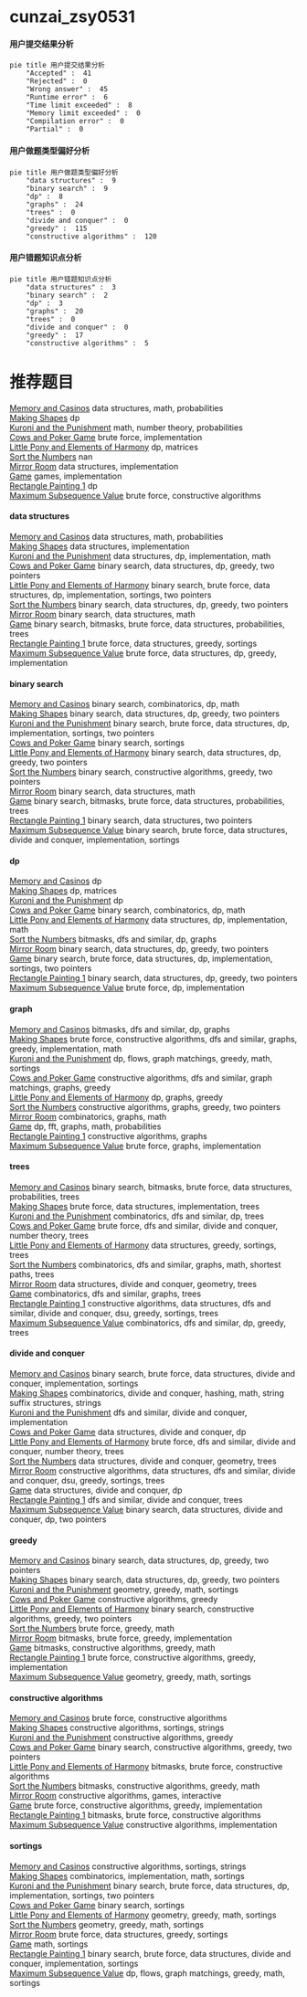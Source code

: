 # cunzai_zsy0531
<!-- tabs:start -->
#### **用户提交结果分析**

```mermaid
pie title 用户提交结果分析
    "Accepted" :  41
    "Rejected" :  0
    "Wrong answer" :  45
    "Runtime error" :  6
    "Time limit exceeded" :  8
    "Memory limit exceeded" :  0
    "Compilation error" :  0
    "Partial" :  0
```
#### **用户做题类型偏好分析**

```mermaid
pie title 用户做题类型偏好分析
    "data structures" :  9
    "binary search" :  9
    "dp" :  8
    "graphs" :  24
    "trees" :  0
    "divide and conquer" :  0
    "greedy" :  115
    "constructive algorithms" :  120
```
#### **用户错题知识点分析**

```mermaid
pie title 用户错题知识点分析
    "data structures" :  3
    "binary search" :  2
    "dp" :  3
    "graphs" :  20
    "trees" :  0
    "divide and conquer" :  0
    "greedy" :  17
    "constructive algorithms" :  5
```
<!-- tabs:end -->
# 推荐题目
[Memory and Casinos](http://codeforces.com/problemset/problem/712/E)		data structures,
                        math,
                        probabilities		  
[Making Shapes](http://codeforces.com/problemset/problem/1290/F)		dp		  
[Kuroni and the Punishment](http://codeforces.com/problemset/problem/1305/F)		math,
                        number theory,
                        probabilities		  
[Cows and Poker Game](http://codeforces.com/problemset/problem/284/B)		brute force,
                        implementation		  
[Little Pony and Elements of Harmony](http://codeforces.com/problemset/problem/453/D)		dp,
                        matrices		  
[Sort the Numbers](https://codeforces.com/contest/1376/problem/A1)		nan		  
[Mirror Room](http://codeforces.com/problemset/problem/274/E)		data structures,
                        implementation		  
[Game](http://codeforces.com/problemset/problem/277/C)		games,
                        implementation		  
[Rectangle Painting 1](https://codeforces.com/contest/1199/problem/F)		dp		  
[Maximum Subsequence Value](http://codeforces.com/problemset/problem/1365/E)		brute force,
                        constructive algorithms		  
<!-- tabs:start -->
#### **data structures**
[Memory and Casinos](http://codeforces.com/problemset/problem/712/E)		data structures,
                        math,
                        probabilities		  
[Making Shapes](http://codeforces.com/problemset/problem/274/E)		data structures,
                        implementation		  
[Kuroni and the Punishment](http://codeforces.com/problemset/problem/280/E)		data structures,
                        dp,
                        implementation,
                        math		  
[Cows and Poker Game](http://codeforces.com/problemset/problem/1492/C)		binary search,
                        data structures,
                        dp,
                        greedy,
                        two pointers		  
[Little Pony and Elements of Harmony](http://codeforces.com/problemset/problem/1408/D)		binary search,
                        brute force,
                        data structures,
                        dp,
                        implementation,
                        sortings,
                        two pointers		  
[Sort the Numbers](http://codeforces.com/problemset/problem/1492/C)		binary search,
                        data structures,
                        dp,
                        greedy,
                        two pointers		  
[Mirror Room](http://codeforces.com/problemset/problem/1490/G)		binary search,
                        data structures,
                        math		  
[Game](http://codeforces.com/problemset/problem/1479/D)		binary search,
                        bitmasks,
                        brute force,
                        data structures,
                        probabilities,
                        trees		  
[Rectangle Painting 1](http://codeforces.com/problemset/problem/1497/A)		brute force,
                        data structures,
                        greedy,
                        sortings		  
[Maximum Subsequence Value](http://codeforces.com/problemset/problem/1491/C)		brute force,
                        data structures,
                        dp,
                        greedy,
                        implementation		  
#### **binary search**
[Memory and Casinos](http://codeforces.com/problemset/problem/258/C)		binary search,
                        combinatorics,
                        dp,
                        math		  
[Making Shapes](http://codeforces.com/problemset/problem/1492/C)		binary search,
                        data structures,
                        dp,
                        greedy,
                        two pointers		  
[Kuroni and the Punishment](http://codeforces.com/problemset/problem/1408/D)		binary search,
                        brute force,
                        data structures,
                        dp,
                        implementation,
                        sortings,
                        two pointers		  
[Cows and Poker Game](http://codeforces.com/problemset/problem/1119/D)		binary search,
                        sortings		  
[Little Pony and Elements of Harmony](http://codeforces.com/problemset/problem/1492/C)		binary search,
                        data structures,
                        dp,
                        greedy,
                        two pointers		  
[Sort the Numbers](http://codeforces.com/problemset/problem/1463/D)		binary search,
                        constructive algorithms,
                        greedy,
                        two pointers		  
[Mirror Room](http://codeforces.com/problemset/problem/1490/G)		binary search,
                        data structures,
                        math		  
[Game](http://codeforces.com/problemset/problem/1479/D)		binary search,
                        bitmasks,
                        brute force,
                        data structures,
                        probabilities,
                        trees		  
[Rectangle Painting 1](http://codeforces.com/problemset/problem/1436/E)		binary search,
                        data structures,
                        two pointers		  
[Maximum Subsequence Value](http://codeforces.com/problemset/problem/1461/D)		binary search,
                        brute force,
                        data structures,
                        divide and conquer,
                        implementation,
                        sortings		  
#### **dp**
[Memory and Casinos](http://codeforces.com/problemset/problem/1290/F)		dp		  
[Making Shapes](http://codeforces.com/problemset/problem/453/D)		dp,
                        matrices		  
[Kuroni and the Punishment](https://codeforces.com/contest/1199/problem/F)		dp		  
[Cows and Poker Game](http://codeforces.com/problemset/problem/258/C)		binary search,
                        combinatorics,
                        dp,
                        math		  
[Little Pony and Elements of Harmony](http://codeforces.com/problemset/problem/280/E)		data structures,
                        dp,
                        implementation,
                        math		  
[Sort the Numbers](http://codeforces.com/problemset/problem/1242/C)		bitmasks,
                        dfs and similar,
                        dp,
                        graphs		  
[Mirror Room](http://codeforces.com/problemset/problem/1492/C)		binary search,
                        data structures,
                        dp,
                        greedy,
                        two pointers		  
[Game](http://codeforces.com/problemset/problem/1408/D)		binary search,
                        brute force,
                        data structures,
                        dp,
                        implementation,
                        sortings,
                        two pointers		  
[Rectangle Painting 1](http://codeforces.com/problemset/problem/1492/C)		binary search,
                        data structures,
                        dp,
                        greedy,
                        two pointers		  
[Maximum Subsequence Value](https://codeforces.com/contest/1457/problem/C)		brute force,
                        dp,
                        implementation		  
#### **graph**
[Memory and Casinos](http://codeforces.com/problemset/problem/1242/C)		bitmasks,
                        dfs and similar,
                        dp,
                        graphs		  
[Making Shapes](http://codeforces.com/problemset/problem/1487/C)		brute force,
                        constructive algorithms,
                        dfs and similar,
                        graphs,
                        greedy,
                        implementation,
                        math		  
[Kuroni and the Punishment](http://codeforces.com/problemset/problem/1437/C)		dp,
                        flows,
                        graph matchings,
                        greedy,
                        math,
                        sortings		  
[Cows and Poker Game](http://codeforces.com/problemset/problem/1470/D)		constructive algorithms,
                        dfs and similar,
                        graph matchings,
                        graphs,
                        greedy		  
[Little Pony and Elements of Harmony](http://codeforces.com/problemset/problem/1476/C)		dp,
                        graphs,
                        greedy		  
[Sort the Numbers](http://codeforces.com/problemset/problem/1304/D)		constructive algorithms,
                        graphs,
                        greedy,
                        two pointers		  
[Mirror Room](http://codeforces.com/problemset/problem/1475/C)		combinatorics,
                        graphs,
                        math		  
[Game](http://codeforces.com/problemset/problem/553/E)		dp,
                        fft,
                        graphs,
                        math,
                        probabilities		  
[Rectangle Painting 1](http://codeforces.com/problemset/problem/1495/C)		constructive algorithms,
                        graphs		  
[Maximum Subsequence Value](http://codeforces.com/problemset/problem/1510/K)		brute force,
                        graphs,
                        implementation		  
#### **trees**
[Memory and Casinos](http://codeforces.com/problemset/problem/1479/D)		binary search,
                        bitmasks,
                        brute force,
                        data structures,
                        probabilities,
                        trees		  
[Making Shapes](http://codeforces.com/problemset/problem/1511/C)		brute force,
                        data structures,
                        implementation,
                        trees		  
[Kuroni and the Punishment](http://codeforces.com/problemset/problem/1499/F)		combinatorics,
                        dfs and similar,
                        dp,
                        trees		  
[Cows and Poker Game](http://codeforces.com/problemset/problem/1491/E)		brute force,
                        dfs and similar,
                        divide and conquer,
                        number theory,
                        trees		  
[Little Pony and Elements of Harmony](http://codeforces.com/problemset/problem/1466/D)		data structures,
                        greedy,
                        sortings,
                        trees		  
[Sort the Numbers](http://codeforces.com/problemset/problem/1495/D)		combinatorics,
                        dfs and similar,
                        graphs,
                        math,
                        shortest paths,
                        trees		  
[Mirror Room](http://codeforces.com/problemset/problem/1303/G)		data structures,
                        divide and conquer,
                        geometry,
                        trees		  
[Game](http://codeforces.com/problemset/problem/1454/E)		combinatorics,
                        dfs and similar,
                        graphs,
                        trees		  
[Rectangle Painting 1](http://codeforces.com/problemset/problem/1494/D)		constructive algorithms,
                        data structures,
                        dfs and similar,
                        divide and conquer,
                        dsu,
                        greedy,
                        sortings,
                        trees		  
[Maximum Subsequence Value](http://codeforces.com/problemset/problem/1292/C)		combinatorics,
                        dfs and similar,
                        dp,
                        greedy,
                        trees		  
#### **divide and conquer**
[Memory and Casinos](http://codeforces.com/problemset/problem/1461/D)		binary search,
                        brute force,
                        data structures,
                        divide and conquer,
                        implementation,
                        sortings		  
[Making Shapes](http://codeforces.com/problemset/problem/1466/G)		combinatorics,
                        divide and conquer,
                        hashing,
                        math,
                        string suffix structures,
                        strings		  
[Kuroni and the Punishment](http://codeforces.com/problemset/problem/1490/D)		dfs and similar,
                        divide and conquer,
                        implementation		  
[Cows and Poker Game](https://codeforces.com/contest/1483/problem/C)		data structures,
                        divide and conquer,
                        dp		  
[Little Pony and Elements of Harmony](http://codeforces.com/problemset/problem/1491/E)		brute force,
                        dfs and similar,
                        divide and conquer,
                        number theory,
                        trees		  
[Sort the Numbers](http://codeforces.com/problemset/problem/1303/G)		data structures,
                        divide and conquer,
                        geometry,
                        trees		  
[Mirror Room](http://codeforces.com/problemset/problem/1494/D)		constructive algorithms,
                        data structures,
                        dfs and similar,
                        divide and conquer,
                        dsu,
                        greedy,
                        sortings,
                        trees		  
[Game](http://codeforces.com/problemset/problem/1482/E)		data structures,
                        divide and conquer,
                        dp		  
[Rectangle Painting 1](http://codeforces.com/problemset/problem/566/C)		dfs and similar,
                        divide and conquer,
                        trees		  
[Maximum Subsequence Value](http://codeforces.com/problemset/problem/1428/F)		binary search,
                        data structures,
                        divide and conquer,
                        dp,
                        two pointers		  
#### **greedy**
[Memory and Casinos](http://codeforces.com/problemset/problem/1492/C)		binary search,
                        data structures,
                        dp,
                        greedy,
                        two pointers		  
[Making Shapes](http://codeforces.com/problemset/problem/1492/C)		binary search,
                        data structures,
                        dp,
                        greedy,
                        two pointers		  
[Kuroni and the Punishment](https://codeforces.com/contest/1496/problem/C)		geometry,
                        greedy,
                        math,
                        sortings		  
[Cows and Poker Game](http://codeforces.com/problemset/problem/1493/A)		constructive algorithms,
                        greedy		  
[Little Pony and Elements of Harmony](http://codeforces.com/problemset/problem/1463/D)		binary search,
                        constructive algorithms,
                        greedy,
                        two pointers		  
[Sort the Numbers](http://codeforces.com/problemset/problem/1462/C)		brute force,
                        greedy,
                        math		  
[Mirror Room](http://codeforces.com/problemset/problem/1494/B)		bitmasks,
                        brute force,
                        greedy,
                        implementation		  
[Game](http://codeforces.com/problemset/problem/1492/D)		bitmasks,
                        constructive algorithms,
                        greedy,
                        math		  
[Rectangle Painting 1](https://codeforces.com/contest/1483/problem/A)		brute force,
                        constructive algorithms,
                        greedy,
                        implementation		  
[Maximum Subsequence Value](http://codeforces.com/problemset/problem/1495/A)		geometry,
                        greedy,
                        math,
                        sortings		  
#### **constructive algorithms**
[Memory and Casinos](http://codeforces.com/problemset/problem/1365/E)		brute force,
                        constructive algorithms		  
[Making Shapes](http://codeforces.com/problemset/problem/1256/F)		constructive algorithms,
                        sortings,
                        strings		  
[Kuroni and the Punishment](http://codeforces.com/problemset/problem/1493/A)		constructive algorithms,
                        greedy		  
[Cows and Poker Game](http://codeforces.com/problemset/problem/1463/D)		binary search,
                        constructive algorithms,
                        greedy,
                        two pointers		  
[Little Pony and Elements of Harmony](https://codeforces.com/contest/1456/problem/B)		bitmasks,
                        brute force,
                        constructive algorithms		  
[Sort the Numbers](http://codeforces.com/problemset/problem/1492/D)		bitmasks,
                        constructive algorithms,
                        greedy,
                        math		  
[Mirror Room](https://codeforces.com/contest/1504/problem/D)		constructive algorithms,
                        games,
                        interactive		  
[Game](https://codeforces.com/contest/1483/problem/A)		brute force,
                        constructive algorithms,
                        greedy,
                        implementation		  
[Rectangle Painting 1](https://codeforces.com/contest/1457/problem/D)		bitmasks,
                        brute force,
                        constructive algorithms		  
[Maximum Subsequence Value](http://codeforces.com/problemset/problem/1513/A)		constructive algorithms,
                        implementation		  
#### **sortings**
[Memory and Casinos](http://codeforces.com/problemset/problem/1256/F)		constructive algorithms,
                        sortings,
                        strings		  
[Making Shapes](http://codeforces.com/problemset/problem/817/B)		combinatorics,
                        implementation,
                        math,
                        sortings		  
[Kuroni and the Punishment](http://codeforces.com/problemset/problem/1408/D)		binary search,
                        brute force,
                        data structures,
                        dp,
                        implementation,
                        sortings,
                        two pointers		  
[Cows and Poker Game](http://codeforces.com/problemset/problem/1119/D)		binary search,
                        sortings		  
[Little Pony and Elements of Harmony](https://codeforces.com/contest/1496/problem/C)		geometry,
                        greedy,
                        math,
                        sortings		  
[Sort the Numbers](http://codeforces.com/problemset/problem/1495/A)		geometry,
                        greedy,
                        math,
                        sortings		  
[Mirror Room](http://codeforces.com/problemset/problem/1497/A)		brute force,
                        data structures,
                        greedy,
                        sortings		  
[Game](http://codeforces.com/problemset/problem/1427/A)		math,
                        sortings		  
[Rectangle Painting 1](http://codeforces.com/problemset/problem/1461/D)		binary search,
                        brute force,
                        data structures,
                        divide and conquer,
                        implementation,
                        sortings		  
[Maximum Subsequence Value](http://codeforces.com/problemset/problem/1437/C)		dp,
                        flows,
                        graph matchings,
                        greedy,
                        math,
                        sortings		  
<!-- tabs:end -->
